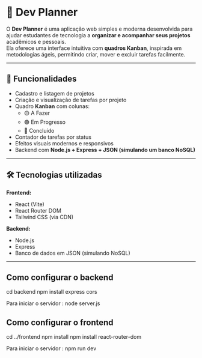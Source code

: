 # 🧠 Dev Planner

O **Dev Planner** é uma aplicação web simples e moderna desenvolvida para ajudar estudantes de tecnologia a **organizar e acompanhar seus projetos** acadêmicos e pessoais.  
Ela oferece uma interface intuitiva com **quadros Kanban**, inspirada em metodologias ágeis, permitindo criar, mover e excluir tarefas facilmente.

---

## 🚀 Funcionalidades

- Cadastro e listagem de projetos  
- Criação e visualização de tarefas por projeto  
- Quadro **Kanban** com colunas:
  - 🟡 A Fazer
  - 🟢 Em Progresso
  - 🔵 Concluído
- Contador de tarefas por status  
- Efeitos visuais modernos e responsivos  
- Backend com **Node.js + Express + JSON (simulando um banco NoSQL)**  

---

## 🛠️ Tecnologias utilizadas

**Frontend:**
- React (Vite)
- React Router DOM
- Tailwind CSS (via CDN)

**Backend:**
- Node.js
- Express
- Banco de dados em JSON (simulando NoSQL)

---

## Como configurar o backend 
cd backend 
npm install express cors

Para iniciar o servidor : 
node server.js

## Como configurar o frontend
cd ../frontend
npm install
npm install react-router-dom

Para iniciar o servidor : 
npm run dev
